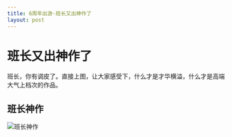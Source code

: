 ```yaml
---
title: 6周年出游-班长又出神作了
layout: post
---
```

# 班长又出神作了
班长，你有调皮了。直接上图，让大家感受下，什么才是才华横溢，什么才是高端大气上档次的作品。
<!-- more -->

## 班长神作
![班长神作](https://ooo.0o0.ooo/2017/06/27/59522262d6ced.jpg)